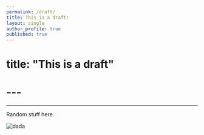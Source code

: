 ```yaml
---
permalink: /draft/
title: This is a draft!
layout: single
author_profile: true
published: true
---
```

# title: "This is a draft"
# ---
---

Random stuff here.

![dada]({{site.baseurl}}/assets/prose_images/avatar-us.jpg)

